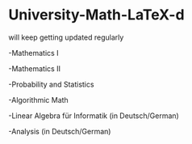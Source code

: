 # University-Math-LaTeX-d
will keep getting updated regularly

-Mathematics I 

-Mathematics II 

-Probability and Statistics

-Algorithmic Math

-Linear Algebra für Informatik (in Deutsch/German)

-Analysis (in Deutsch/German)

